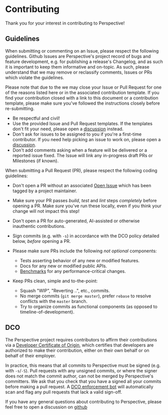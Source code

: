 # Contributing

Thank you for your interest in contributing to Perspective!

## Guidelines

When submitting or commenting on an Issue, please respect the following
guidelines. Github Issues are Perspective's project record of bugs and feature
development, e.g. for publishing a release's Changelog, and as such it is
important to keep them informative and on-topic. As such, please understand that
we may remove or reclassify comments, Issues or PRs which violate the
guidelines.

Please note that due to the we may close your Issue or Pull Request for one of
the reasons listed here or in the associated contribution template. If you find
your contribution closed with a link to this document or a contribution
template, please make sure you've followed the instructions closely before
re-submitting.

- Be respectful and civil!
- Use the provided Issue and Pull Request templates. If the templates don't fit
  your need, please open a
  [discussion](https://github.com/perspective-dev/perspective/discussions)
  instead.
- Don't ask for issues to be assigned to you if you're a first-time contributor.
  If you need help picking an issue to work on, please open a
  [discussion](https://github.com/perspective-dev/perspective/discussions).
- Don't add comments asking when a feature will be delivered or a reported issue
  fixed. The Issue will link any in-progress draft PRs or Milestones (if known).

When submitting a Pull Request (PR), please respect the following coding
guidelines:

- Don't open a PR without an associated
  [Open Issue](https://github.com/perspective-dev/perspective/issues) which has
  been tagged by a project maintainer.
- Make sure your PR passes _build_, _test_ and _lint_ steps _completely_ before
  opening a PR. Make _sure_ you've run these locally, even if you think your
  change will not impact this step!
- Don't open a PR for auto-generated, AI-assisted or otherwise inauthentic
  contributions.
- Sign commits (e.g. with `-s`) in accordance with the DCO policy detailed
  below, _before_ opening a PR.
- Please make sure PRs include the following _not optional_ components:
    - Tests asserting behavior of any new or modified features.
    - Docs for any new or modified public APIs.
    - [Benchmarks](https://perspective-dev.github.io/docs/development/#benchmark)
      for any performance-critical changes.

- Keep PRs clean, simple and to-the-point:
    - Squash "WIP", "Reverting ..", etc., commits.
    - No merge commits (`git merge master`), prefer `rebase` to resolve
      conflicts with the `master` branch.
    - Try to organize commits as functional components (as opposed to
      timeline-of-development).

## DCO

The Perspective project requires contributors to affirm their contributions via
a [Developer Certificate of Origin](https://developercertificate.org), which
certifies that developers are authorized to make their contribution, either on
their own behalf or on behalf of their employer.

In practice, this means that all commits to Perspective must be signed (e.g.
with `-s`/`-S`). Pull requests with any unsigned commits, or where the signer
does not match the commit author, can not be merged by Perspective's committers.
We ask that you check that you have a signed all your commits before making a
pull request. A [DCO enforcement bot](https://github.com/apps/dco) will
automatically scan and flag any pull requests that lack a valid sign-off.

If you have any general questions about contributing to Perspective, please feel
free to open a discussion on
[github](https://github.com/perspective-dev/perspective/discussions)
